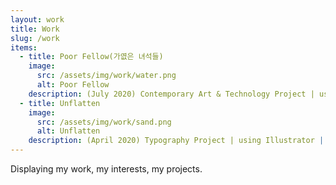 ```yaml
---
layout: work
title: Work
slug: /work
items:
  - title: Poor Fellow(가엾은 녀석들)
    image:
      src: /assets/img/work/water.png
      alt: Poor Fellow
    description: (July 2020) Contemporary Art & Technology Project | using AR | was located in Gangnam-gu, Seoul, South Korea.
  - title: Unflatten
    image:
      src: /assets/img/work/sand.png
      alt: Unflatten
    description: (April 2020) Typography Project | using Illustrator | 
---
```


Displaying my work, my interests, my projects.
<br />
<br />
